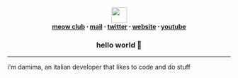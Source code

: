 <div align=center><img height="35px" src="https://cdn.discordapp.com/stickers/1039992459209490513.png" ><img height="35px" /> </div>
<div align=center> <strong> <a href="https://dsc.gg/meow-club">meow club</a> ⋅ 
<a href="mailto:damimaa@proton.me ">mail</a> ⋅ 
<a href="https://x.com/ddamimaa">twitter</a> ⋅ 
<a href="https://damima.im">website</a> ⋅ 
<a href="https://youtube.com/@ryanamittens">youtube</a>
 </strong> </div>
 <div align=center> <h3> hello world 👋
 </h3> </div>
 <hr/>

i'm damima, an italian developer that likes to code and do stuff
